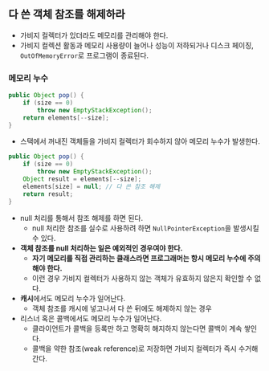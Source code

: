 ## 다 쓴 객체 참조를 해제하라

- 가비지 컬렉터가 있더라도 메모리를 관리해야 한다.
- 가비지 컬렉션 활동과 메모리 사용량이 늘어나 성능이 저하되거나 디스크 페이징, `OutOfMemoryError`로 프로그램이 종료된다.

### 메모리 누수

```java
public Object pop() {
    if (size == 0)
        throw new EmptyStackException();
    return elements[--size];
}
```

- 스택에서 꺼내진 객체들을 가비지 컬렉터가 회수하지 않아 메모리 누수가 발생한다.

```java
public Object pop() {
    if (size == 0)
        throw new EmptyStackException();
    Object result = elements[--size];
    elements[size] = null; // 다 쓴 참조 해제
    return result;
}
```

- null 처리를 통해서 참조 해제를 하면 된다.
  - null 처리한 참조를 실수로 사용하려 하면 `NullPointerException`을 발생시킬 수 있다.
- **객체 참조를 null 처리하는 일은 예외적인 경우여야 한다.**
  - **자기 메모리를 직접 관리하는 클래스라면 프로그래머는 항시 메모리 누수에 주의해야 한다.**
  - 이런 경우 가비지 컬렉터가 사용하지 않는 객체가 유효하지 않은지 확인할 수 없다.
- **캐시**에서도 메모리 누수가 일어난다.
  - 객체 참조를 캐시에 넣고나서 다 쓴 뒤에도 해제하지 않는 경우
- 리스너 혹은 콜백에서도 메모리 누수가 일어난다.
  - 클라이언트가 콜백을 등록만 하고 명확히 해지하지 않는다면 콜백이 계속 쌓인다.
  - 콜백을 약한 참조(weak reference)로 저장하면 가비지 컬렉터가 즉시 수거해 간다.
